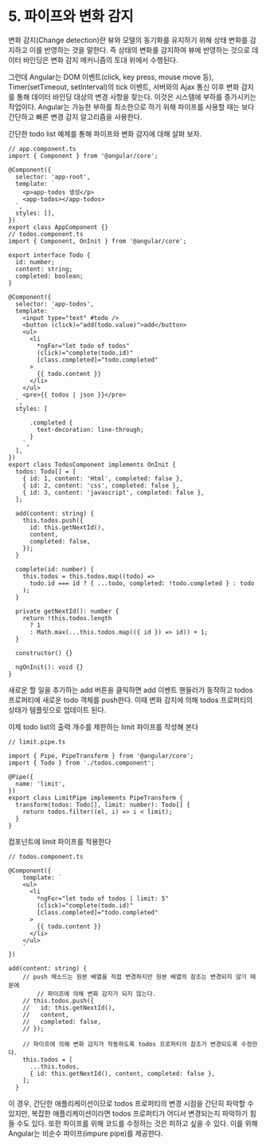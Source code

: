 # 5. 파이프와 변화 감지

변화 감지(Change detection)란 뷰와 모델의 동기화를 유지하기 위해 상태 변화를 감지하고 이를 반영하는 것을 말한다. 즉 상태의 변화를 감지하여 뷰에 반영하는 것으로 데이터 바인딩은 변화 감지 메커니즘의 토대 위에서 수행된다.

그런데 Angular는 DOM 이벤트(click, key press, mouse move 등), Timer(setTimeout, setInterval)의 tick 이벤트, 서버와의 Ajax 통신 이후 변화 감지를 통해 데이터 바인딩 대상의 변경 사항을 찾는다.  이것은 시스템에 부하를 증가시키는 작업이다. Angular는 가능한 부하를 최소한으로 하기 위해 파이프를 사용할 때는 보다 간단하고 빠른 변경 감지 알고리즘을 사용한다.

간단한 todo list 예제를 통해 파이프와 변화 감지에 대해 살펴 보자.

```tsx
// app.component.ts
import { Component } from '@angular/core';

@Component({
  selector: 'app-root',
  template: `
    <p>app-todos 생성</p>
    <app-todos></app-todos>
  `,
  styles: [],
})
export class AppComponent {}
// todos.component.ts
import { Component, OnInit } from '@angular/core';

export interface Todo {
  id: number;
  content: string;
  completed: boolean;
}

@Component({
  selector: 'app-todos',
  template: `
    <input type="text" #todo />
    <button (click)="add(todo.value)">add</button>
    <ul>
      <li
        *ngFor="let todo of todos"
        (click)="complete(todo.id)"
        [class.completed]="todo.completed"
      >
        {{ todo.content }}
      </li>
    </ul>
    <pre>{{ todos | json }}</pre>
  `,
  styles: [
    `
      .completed {
        text-decoration: line-through;
      }
    `,
  ],
})
export class TodosComponent implements OnInit {
  todos: Todo[] = [
    { id: 1, content: 'Html', completed: false },
    { id: 2, content: 'css', completed: false },
    { id: 3, content: 'javascript', completed: false },
  ];

  add(content: string) {
    this.todos.push({
      id: this.getNextId(),
      content,
      completed: false,
    });
  }

  complete(id: number) {
    this.todos = this.todos.map((todo) =>
      todo.id === id ? { ...todo, completed: !todo.completed } : todo
    );
  }

  private getNextId(): number {
    return !this.todos.length
      ? 1
      : Math.max(...this.todos.map(({ id }) => id)) + 1;
  }

  constructor() {}

  ngOnInit(): void {}
}
```

새로운 할 일을 추가하는 add 버튼을 클릭하면 add 이벤트 핸들러가 동작하고 todos 프로퍼티에 새로운 todo 객체를 push한다. 이때 변화 감지에 의해 todos 프로퍼티의 상태가 템플릿으로 업데이트 된다.

이제 todo list의 출력 개수를 제한하는 limit 파이프를 작성해 본다

```tsx
// limit.pipe.ts

import { Pipe, PipeTransform } from '@angular/core';
import { Todo } from './todos.component';

@Pipe({
  name: 'limit',
})
export class LimitPipe implements PipeTransform {
  transform(todos: Todo[], limit: number): Todo[] {
    return todos.filter((el, i) => i < limit);
  }
}
```

컴포넌트에 limit 파이프를 적용한다

```tsx
// todos.component.ts

@Component({
	template: `
	<ul>
      <li
        *ngFor="let todo of todos | limit: 5"
        (click)="complete(todo.id)"
        [class.completed]="todo.completed"
      >
        {{ todo.content }}
      </li>
    </ul>
	`
})

add(content: string) {
    // push 메소드는 원본 배열을 직접 변경하지만 원본 배열의 참조는 변경되지 않기 때문에 
		// 파이프에 의해 변화 감지가 되지 않는다.
    // this.todos.push({
    //   id: this.getNextId(),
    //   content,
    //   completed: false,
    // });

    // 파이프에 의해 변화 감지가 작동하도록 todos 프로퍼티의 참조가 변경되도록 수정한다.
    this.todos = [
      ...this.todos,
      { id: this.getNextId(), content, completed: false },
    ];
  }
```

이 경우, 간단한 애플리케이션이므로 todos 프로퍼티의 변경 시점을 간단히 파악할 수 있지만, 복잡한 애플리케이션이라면 todos 프로퍼티가 어디서 변경되는지 파악하기 힘들 수도 있다. 또한 파이프를 위해 코드를 수정하는 것은 피하고 싶을 수 있다. 이를 위해 Angular는 비순수 파이프(impure pipe)를 제공한다.